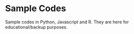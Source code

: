 # Sample Codes

Sample codes in Python, Javascript and R. They are here for educational/backup purposes.
